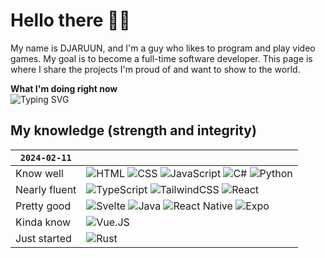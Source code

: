 
#  Hello there 👋🏼
My name is DJARUUN, and I'm a guy who likes to program and play video games. My goal is to become a full-time software developer. This page is where I share the projects I'm proud of and want to show to the world.

**What I'm doing right now**<br>
![Typing SVG](https://readme-typing-svg.demolab.com?font=Cascadia+Code&size=15&pause=500&color=006AFF&random=true&width=435&height=40&lines=programming+intensively;jaywalking+over+trafficked+streets;ranking+up+in+vscode;playing+minecraft;forfeiting+just+before+losing;asking+chatgpt+for+help;eating+lunch;sleeping;reading+documentation;visiting+among.us;watching+youtube;pythoning+all+over+the+place;hating+php;loving+frameworks;googling+error+messages;creating+ASCII+art;discovering+easter+eggs+in+code;emoji-coding+for+extra+flare;randomizing+variable+names;debating+tabs+vs+spaces;navigating+git+mazes;experiencing+impostor+syndrome;redefining+function+names+for+fun;chasing+bugs+like+treasure+hunts;emoji-committing+for+expressive+version+control;accidentally+creating+infinite+loops;debugging+with+sheer+determination;trying+not+to+break+the+build;memorizing+shortcut+keys;coding+like+a+boss;giggling+at+code+puns;asking+Stack+Overflow+for+relationship+advice;debugging+furiously;merging+conflicts;optimizing+SQL+queries;designing+UI+mockups;deploying+to+production;coding+late+into+the+night;learning+new+libraries;celebrating+successful+deployments;experimenting+with+AI;writing+tech+blog+posts;refactoring+legacy+code;embracing+agile+development;customizing+VSCode+themes;brainstorming+new+features;participating+in+hackathons;exploring+docker+containers;networking+with+developers;cheering+for+continuous+integration;embracing+the+DevOps+lifestyle;debugging+life+choices;refactoring+wardrobe+for+optimal+style;gamifying+chores+with+XP+points;creating+code+playlists+for+maximum+productivity;explaining+coding+terms+to+grandparents;practicing+code-jitsu+for+self-defense;organizing+socks+by+programming+languages;coding+recipes+for+AI+in+the+kitchen;debugging+relationships+with+syntax+errors;building+code+forts+for+creative+thinking;creating+variables+for+mood+swings;participating+in+marathons+of+coding+and+coffee;having+stand-up+comedy+meetings;playing+Tetris+with+grocery+shopping;writing+love+letters+to+keyboard+shortcuts;introducing+friends+to+the+art+of+code+puns;debugging+thoughts+for+mental+clarity;coding+bedtime+stories+for+insomniac+bugs;merging+real-life+and+fantasy+with+VR+headsets;programming+auto-reply+for+social+gatherings;creating+APIs+for+everyday+dilemmas;deploying+humor+for+daily+laughter+upgrades;commenting+on+social+interactions;debugging+small+talk;crafting+code+to+avoid+phone+calls;version-controlling+introverted+moments;optimizing+quiet+time+for+max+introversion;writing+poetry+in+silence;creating+firewalls+against+unwanted+plans;merging+into+the+background+at+parties;coding+escape+routes+from+group+chats;preferring+keyboard+communication;creating+auto-reply+for+personal+bubbles;debugging+awkward+situations;organizing+virtual+hangouts+for+solo+coding;redefining+social+networks+as+WiFi+connections;using+emojis+as+introvert+expressions;programming+mindful+alone+time;configuring+personal+space+settings;building+firewalls+against+unexpected+knocks;creating+silence+as+a+default+mode;debugging+emotional+buffer+zones;version-controlling+energy+for+introvert+recharge;crafting+code+to+politely+decline+social+invitations;optimizing+solitude+for+efficiency;coding+in+headphones+for+social+isolation;creating+syntax+for+introvert+teleportation;debugging+eye-contact+avoidance;crafting+code+to+whisper+in+a+crowd;optimizing+thought+processes+for+solo+reflection)<br>

## My knowledge (strength and integrity)
|`2024-02-11`||
|-|-|
|Know well| ![HTML](https://img.shields.io/badge/HTML5-E34F26.svg?style=for-the-badge&logo=HTML5&logoColor=white) ![CSS](https://img.shields.io/badge/CSS3-1572B6.svg?style=for-the-badge&logo=CSS3&logoColor=white.) ![JavaScript](https://img.shields.io/badge/JavaScript-F7DF1E.svg?style=for-the-badge&logo=JavaScript&logoColor=black) ![C#](https://img.shields.io/badge/c%23-%23239120.svg?style=for-the-badge&logo=csharp&logoColor=white) ![Python](https://img.shields.io/badge/Python-3776AB.svg?style=for-the-badge&logo=Python&logoColor=white)|
|Nearly fluent|![TypeScript](https://img.shields.io/badge/TypeScript-3178C6.svg?style=for-the-badge&logo=TypeScript&logoColor=white) ![TailwindCSS](https://img.shields.io/badge/Tailwind%20CSS-06B6D4.svg?style=for-the-badge&logo=Tailwind-CSS&logoColor=white) ![React](https://img.shields.io/badge/React-61DAFB.svg?style=for-the-badge&logo=React&logoColor=black)|
|Pretty good|![Svelte](https://img.shields.io/badge/Svelte-FF3E00.svg?style=for-the-badge&logo=Svelte&logoColor=white) ![Java](https://img.shields.io/badge/java-%23ED8B00.svg?style=for-the-badge&logo=openjdk&logoColor=white) ![React Native](https://img.shields.io/badge/react_native-%2320232a.svg?style=for-the-badge&logo=react&logoColor=%2361DAFB) ![Expo](https://img.shields.io/badge/Expo-000020.svg?style=for-the-badge&logo=Expo&logoColor=white)|
|Kinda know|![Vue.JS](https://img.shields.io/badge/Vue.js-4FC08D.svg?style=for-the-badge&logo=vuedotjs&logoColor=white)
|Just started|![Rust](https://img.shields.io/badge/Rust-000000.svg?style=for-the-badge&logo=Rust&logoColor=white)|
<!--

![NextJS](https://img.shields.io/badge/Next.js-000000.svg?style=for-the-badge&logo=nextdotjs&logoColor=white)
![NuxtJS](https://img.shields.io/badge/Nuxt.js-00DC82.svg?style=for-the-badge&logo=nuxtdotjs&logoColor=white)
-->
